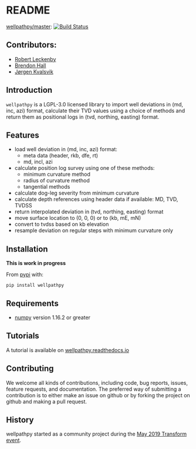 # README

[wellpathpy/master](https://github.com/Zabamund/wellpathpy/tree/master):
[![Build Status](https://travis-ci.com/Zabamund/wellpathpy.svg?branch=master)](https://travis-ci.com/Zabamund/wellpathpy)

## Contributors:

- [Robert Leckenby](https://github.com/Zabamund)
- [Brendon Hall](https://github.com/brendonhall)
- [Jørgen Kvalsvik](https://github.com/jokva)

## Introduction

`wellpathpy` is a LGPL-3.0 licensed library to import well deviations in (md, inc, azi) format, calculate their TVD values using a choice of methods and return them as positional logs in (tvd, northing, easting) format.

## Features

- load well deviation in (md, inc, azi) format:
    * meta data (header, rkb, dfe, rt)
    * md, incl, azi
- calculate position log survey using one of these methods:
    * minimum curvature method
    * radius of curvature method
    * tangential methods
- calculate dog-leg severity from minimum curvature
- calculate depth references using header data if available: MD, TVD, TVDSS
- return interpolated deviation in (tvd, northing, easting) format
- move surface location to (0, 0, 0) or to (kb, mE, mN)
- convert to tvdss based on kb elevation
- resample deviation on regular steps with minimum curvature only

## Installation

**This is work in progress**

From [pypi](https://pypi.org/project/wellpathpy/) with:

`pip install wellpathpy`

## Requirements

- [numpy](https://numpy.org/) version 1.16.2 or greater

## Tutorials

A tutorial is available on [wellpathpy.readthedocs.io](https://wellpathpy.readthedocs.io/en/latest/tutorial.html)

## Contributing

We welcome all kinds of contributions, including code, bug reports, issues, feature requests, and documentation. The preferred way of submitting a contribution is to either make an issue on github or by forking the project on github and making a pull request.

## History

wellpathpy started as a community project during the [May 2019 Transform event](https://agilescientific.com/blog/2019/5/18/transform-happened).